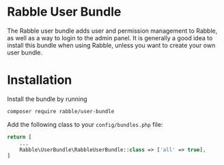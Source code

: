 # Rabble User Bundle
The Rabble user bundle adds user and permission management to Rabble, as well as a way to login to the admin panel.
It is generally a good idea to install this bundle when using Rabble, unless you want to create your own user bundle.

# Installation
Install the bundle by running
```sh
composer require rabble/user-bundle
```

Add the following class to your `config/bundles.php` file:
```php
return [
    ...
    Rabble\UserBundle\RabbleUserBundle::class => ['all' => true],
]
```
